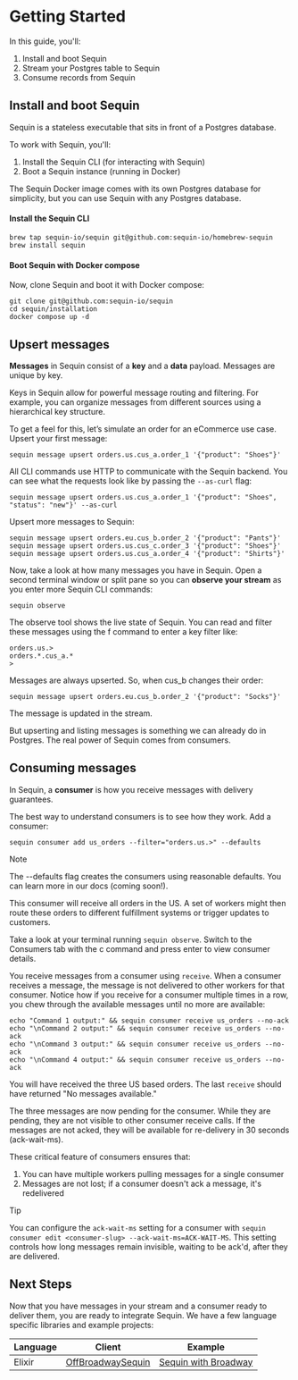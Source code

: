 # Getting Started

In this guide, you'll:

1. Install and boot Sequin
2. Stream your Postgres table to Sequin
3. Consume records from Sequin

## Install and boot Sequin

Sequin is a stateless executable that sits in front of a Postgres database.

To work with Sequin, you'll:

1. Install the Sequin CLI (for interacting with Sequin)
2. Boot a Sequin instance (running in Docker)

The Sequin Docker image comes with its own Postgres database for simplicity, but you can use Sequin with any Postgres database.

#### Install the Sequin CLI

```
brew tap sequin-io/sequin git@github.com:sequin-io/homebrew-sequin
brew install sequin
```

#### Boot Sequin with Docker compose

Now, clone Sequin and boot it with Docker compose:

```
git clone git@github.com:sequin-io/sequin
cd sequin/installation
docker compose up -d
```

## Upsert messages

**Messages** in Sequin consist of a **key** and a **data** payload. Messages are unique by key.

Keys in Sequin allow for powerful message routing and filtering. For example, you can organize messages from different sources using a hierarchical key structure.

To get a feel for this, let’s simulate an order for an eCommerce use case. Upsert your first message:

```
sequin message upsert orders.us.cus_a.order_1 '{"product": "Shoes"}'
```

All CLI commands use HTTP to communicate with the Sequin backend. You can see what the requests look like by passing the `--as-curl` flag:

```
sequin message upsert orders.us.cus_a.order_1 '{"product": "Shoes", "status": "new"}' --as-curl
```

Upsert more messages to Sequin:

```
sequin message upsert orders.eu.cus_b.order_2 '{"product": "Pants"}'
sequin message upsert orders.us.cus_c.order_3 '{"product": "Shoes"}'
sequin message upsert orders.us.cus_a.order_4 '{"product": "Shirts"}'
```

Now, take a look at how many messages you have in Sequin. Open a second terminal window or split pane so you can **observe your stream** as you enter more Sequin CLI commands:

```
sequin observe
```

The observe tool shows the live state of Sequin. You can read and filter these messages using the f command to enter a key filter like:

```
orders.us.>
orders.*.cus_a.*
>
```

Messages are always upserted. So, when cus_b changes their order:

```
sequin message upsert orders.eu.cus_b.order_2 '{"product": "Socks"}'
```

The message is updated in the stream.

But upserting and listing messages is something we can already do in Postgres. The real power of Sequin comes from consumers.

## Consuming messages

In Sequin, a **consumer** is how you receive messages with delivery guarantees.

The best way to understand consumers is to see how they work. Add a consumer:

```
sequin consumer add us_orders --filter="orders.us.>" --defaults
```

> [!NOTE]
> The --defaults flag creates the consumers using reasonable defaults. You can learn more in our docs (coming soon!).

This consumer will receive all orders in the US. A set of workers might then route these orders to different fulfillment systems or trigger updates to customers.

Take a look at your terminal running `sequin observe`. Switch to the Consumers tab with the c command and press enter to view consumer details.

You receive messages from a consumer using `receive`. When a consumer receives a message, the message is not delivered to other workers for that consumer. Notice how if you receive for a consumer multiple times in a row, you chew through the available messages until no more are available:

```
echo "Command 1 output:" && sequin consumer receive us_orders --no-ack
echo "\nCommand 2 output:" && sequin consumer receive us_orders --no-ack
echo "\nCommand 3 output:" && sequin consumer receive us_orders --no-ack
echo "\nCommand 4 output:" && sequin consumer receive us_orders --no-ack
```

You will have received the three US based orders. The last `receive` should have returned "No messages available."

The three messages are now pending for the consumer. While they are pending, they are not visible to other consumer receive calls. If the messages are not acked, they will be available for re-delivery in 30 seconds (ack-wait-ms).

These critical feature of consumers ensures that:

1. You can have multiple workers pulling messages for a single consumer
2. Messages are not lost; if a consumer doesn't ack a message, it's redelivered

> [!TIP]
> You can configure the `ack-wait-ms` setting for a consumer with `sequin consumer edit <consumer-slug> --ack-wait-ms=ACK-WAIT-MS`. This setting controls how long messages remain invisible, waiting to be ack'd, after they are delivered.

## Next Steps

Now that you have messages in your stream and a consumer ready to deliver them, you are ready to integrate Sequin. We have a few language specific libraries and example projects:

| Language | Client                                                                   | Example                                                                                           |
| -------- | ------------------------------------------------------------------------ | ------------------------------------------------------------------------------------------------- |
| Elixir   | [OffBroadwaySequin](https://github.com/sequinstream/off_broadway_sequin) | [Sequin with Broadway](https://github.com/sequinstream/sequin/tree/main/examples/elixir_broadway) |
